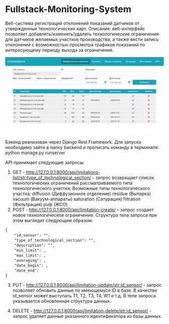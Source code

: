 # Fullstack-Monitoring-System

Веб-система регистраций отклонений показаний датчиков от утвержденных технологических карт.
Описание: веб-интерфейс позволяет добавлять/изменять/удалять технологические ограничения для датчиков желаемых участков производства, а также вести запись отклонений с возможностью просмотра графиков показаний по интересующему периоду выхода за ограничения.

<img src="https://github.com/vladconq/Fullstack-Monitoring-System/blob/master/Screen.png" width="750">

Бэкенд реализован через Django Rest Framework. Для запуска необходимо зайти в папку backend и прописать команду в терминале: python manage.py runserver

API принимает следующие запросы:

1. GET - http://127.0.0.1:8000/api/limitations-list/str:type_of_technological_section/ - запрос возвращает список технологических ограничений рассматриваемого типа технологического участка. Возможные типы технологического участка:
diffusion (Диффузионное отделение)
residue (Выпарка)
vacuum (Вакуум-аппараты)
saturation (Сатурация)
filtration (Фильтрация)
pulp (ЖСО)
2. POST - http://127.0.0.1:8000/api/limitation-create/ - запрос создает новое технологическое ограничение. Структура тела запроса при этом выглядит следующим образом:
```
{
    "id_sensor": "",
    "type_of_technological_section": "",
    "description": "",
    "min_limit": ,
    "max_limit": ,
    "averaging": ,
    "date_begin": ,
    "date_end": 
}
```
3. PUT - http://127.0.0.1:8000/api/limitation-update/str:id_sensor/ - запрос позволяет обновить данные по имеющемуся ID в базе. В качестве id_sensor может выступать T1, T2, T3, T4, W1 и т.д. В теле запроса указывается обновленная структура данных.

4. DELETE - http://127.0.0.1:8000/api/limitation-delete/str:id_sensor/ - запрос удаляет данные указанного идентификатора из базы данных.
